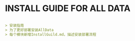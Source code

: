 # INSTALL GUIDE FOR ALL DATA

```markdown

> 安装指南
> 为了更好部署安装AllData
> 每个模块新增InstallGuild.md，描述安装部署流程
```
